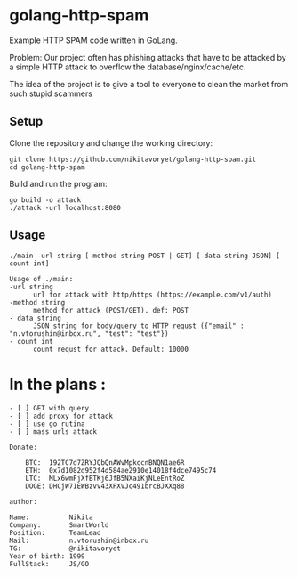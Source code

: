 # golang-http-spam

Example HTTP SPAM code written in GoLang.

Problem: Our project often has phishing attacks that have to be attacked by a simple HTTP attack to overflow the 
database/nginx/cache/etc.

The idea of the project is to give a tool to everyone to clean the market from such stupid scammers

## Setup
Clone the repository and change the working directory:

    git clone https://github.com/nikitavoryet/golang-http-spam.git
    cd golang-http-spam

Build and run the program:

    go build -o attack
    ./attack -url localhost:8080

## Usage
    ./main -url string [-method string POST | GET] [-data string JSON] [-count int]

    Usage of ./main:
    -url string
          url for attack with http/https (https://example.com/v1/auth)
    -method string
          method for attack (POST/GET). def: POST
    - data string
          JSON string for body/query to HTTP requst ({"email" : "n.vtorushin@inbox.ru", "test": "test"})
    - count int
          count requst for attack. Default: 10000

# In the plans :
```
- [ ] GET with query
- [ ] add proxy for attack
- [ ] use go rutina
- [ ] mass urls attack
```

```
Donate:

    BTC:  192TC7d7ZRYJQbQnAWvMpkccnBNQN1ae6R
    ETH:  0x7d1082d952f4d584ae2910e14018f4dce7495c74
    LTC:  MLx6wmFjXfBTKj6JfB5NXaiKjNLeEntRoZ
    DOGE: DHCjW71EWBzvv43XPXVJc491brcBJXXq88
```
    author: 
    
    Name:          Nikita
    Company:       SmartWorld
    Position:      TeamLead
    Mail:          n.vtorushin@inbox.ru
    TG:            @nikitavoryet
    Year of birth: 1999
    FullStack:     JS/GO